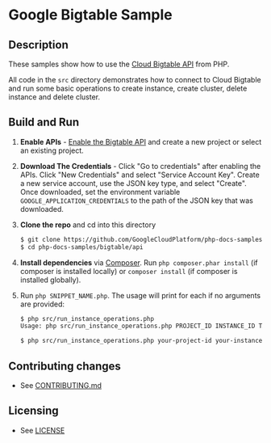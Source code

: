 # Google Bigtable Sample

## Description

These samples show how to use the
[Cloud Bigtable API][bigtable] from PHP.

All code in the `src` directory demonstrates how to connect to Cloud Bigtable and run some basic operations to create instance, create cluster, delete instance and delete cluster.

[bigtable]: https://cloud.google.com/bigtable/docs/reference/libraries

## Build and Run
1.  **Enable APIs** - [Enable the Bigtable API](https://console.cloud.google.com/flows/enableapi?apiid=bigtable)
    and create a new project or select an existing project.
2.  **Download The Credentials** - Click "Go to credentials" after enabling the APIs. Click "New Credentials"
    and select "Service Account Key". Create a new service account, use the JSON key type, and
    select "Create". Once downloaded, set the environment variable `GOOGLE_APPLICATION_CREDENTIALS`
    to the path of the JSON key that was downloaded.
3.  **Clone the repo** and cd into this directory
    ```sh
    $ git clone https://github.com/GoogleCloudPlatform/php-docs-samples
    $ cd php-docs-samples/bigtable/api
    ```

4.  **Install dependencies** via [Composer](http://getcomposer.org/doc/00-intro.md).
    Run `php composer.phar install` (if composer is installed locally) or `composer install`
    (if composer is installed globally).
5.  Run `php SNIPPET_NAME.php`. The usage will print for each if no arguments
    are provided:
    ```sh
    $ php src/run_instance_operations.php
    Usage: php src/run_instance_operations.php PROJECT_ID INSTANCE_ID TABLE_ID

    $ php src/run_instance_operations.php your-project-id your-instance-id your-table-id
    ```

## Contributing changes

* See [CONTRIBUTING.md](../../CONTRIBUTING.md)

## Licensing

* See [LICENSE](../../LICENSE)
